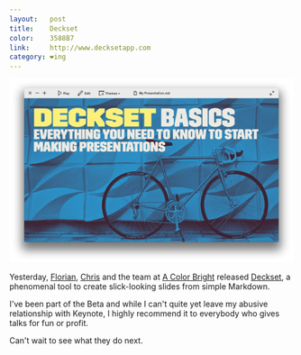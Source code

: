 ```yaml
---
layout:   post
title:    Deckset
color:    3588B7
link:     http://www.decksetapp.com
category: ❤ing
---
```


<div class="image">
    <a href="http://www.decksetapp.com">
        <img src="/img/deckset.png">
    </a>
</div>

Yesterday, [Florian], [Chris] and the team at [A Color Bright][acb] released
[Deckset], a phenomenal tool to create slick-looking slides from simple
Markdown.

I've been part of the Beta and while I can't quite yet leave my abusive
relationship with Keynote, I highly recommend it to everybody who gives talks
for fun or profit.

Can't wait to see what they do next.

[florian]:  https://twitter.com/floriankugler
[chris]: https://twitter.com/chriseidhof
[acb]: https://twitter.com/acolorbright
[deckset]: http://www.decksetapp.com
